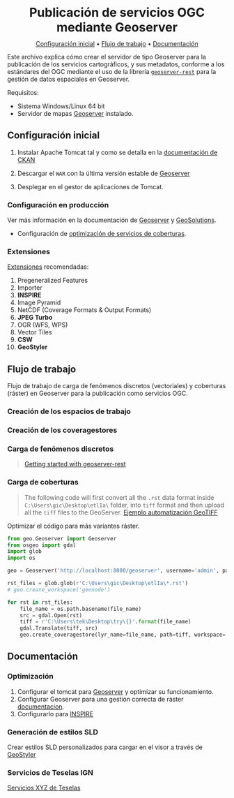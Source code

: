 <h1 align="center" style="margin: 0">
Publicación de servicios OGC mediante Geoserver
</h1>

<p align="center" style="line-height:1" style="margin: 1">
    <a href="#configuración-inicial">Configuración inicial</a> •
    <a href="#flujo-de-trabajo">Flujo de trabajo</a> •
    <a href="#documentación">Documentación</a>
</p>

Este archivo explica cómo crear el servidor de tipo Geoserver para la publicación de los servicios cartográficos, y sus metadatos, conforme a los estándares del OGC mediante el uso de la librería [`geoserver-rest`](https://geoserver-rest.readthedocs.io/en/latest/about.html) para la gestión de datos espaciales en Geoserver.

Requisitos:
* Sistema Windows/Linux 64 bit
* Servidor de mapas [Geoserver](https://docs.geoserver.org/latest/en/user/installation/index.html) instalado.


## Configuración inicial
1. Instalar Apache Tomcat tal y como se detalla en la [documentación de CKAN](/geoservices/ckan/README.md#tomcat)

2. Descargar el `WAR` con la última versión estable de [Geoserver](http://geoserver.org/release/stable/)

3. Desplegar en el gestor de aplicaciones de Tomcat.

### Configuración en producción
Ver más información en la documentación de [Geoserver](https://docs.geoserver.org/stable/en/user/production/config.html) y [GeoSolutions](https://geoserver.geo-solutions.it/multidim/adv_gsconfig/gsproduction.html).

- Configuración de [optimización de servicios de coberturas](https://geoserver.geo-solutions.it/multidim/enterprise/raster.html).

### Extensiones
[Extensiones](http://geoserver.org/release/stable/) recomendadas:
1. Pregeneralized Features
2. Importer
3. **INSPIRE**
4. Image Pyramid
5. NetCDF (Coverage Formats & Output Formats)
6. **JPEG Turbo**
7. OGR (WFS, WPS)
8. Vector Tiles
9. **CSW**
10. **GeoStyler**


## Flujo de trabajo
Flujo de trabajo de carga de fenómenos discretos (vectoriales) y coberturas (ráster) en Geoserver para la publicación como servicios OGC.


### Creación de los espacios de trabajo


### Creación de los coveragestores


### Carga de fenómenos discretos
> [Getting started with geoserver-rest](https://geoserver-rest.readthedocs.io/en/latest/how_to_use.html#getting-started-with-geoserver-rest)


### Carga de coberturas
> The following code will first convert all the ``.rst`` data format inside ``C:\Users\gic\Desktop\etlIa\`` folder, into ``tiff`` format and then upload all the ``tiff`` files to the GeoServer. 
> [Ejemplo automatización GeoTIFF](https://geoserver-rest.readthedocs.io/en/latest/advance_use.html)

Optimizar el código para más variantes ráster.

```py
from geo.Geoserver import Geoserver
from osgeo import gdal
import glob
import os

geo = Geoserver('http://localhost:8080/geoserver', username='admin', password='geoserver')

rst_files = glob.glob(r'C:\Users\gic\Desktop\etlIa\*.rst')
# geo.create_workspace('geonode')

for rst in rst_files:
    file_name = os.path.basename(file_name)
    src = gdal.Open(rst)
    tiff = r'C:\Users\tek\Desktop\try\{}'.format(file_name)
    gdal.Translate(tiff, src)
    geo.create_coveragestore(lyr_name=file_name, path=tiff, workspace='geonode')    #, overwrite=True
```


## Documentación
### Optimización
1. Configurar el tomcat para [Geoserver](https://optimizacion-de-geoserver.readthedocs.io/es/latest/) y optimizar su funcionamiento.
2. Configurar Geoserver para una gestión correcta de ráster [documentacion](https://geoserver.geo-solutions.it/multidim/install_run/jai_io_install.html#geoserver-jai-io-install).
3. Configurarlo para [INSPIRE](https://docs.geoserver.org/stable/en/user/extensions/inspire/installing.html) 

### Generación de estilos SLD
Crear estilos SLD personalizados para cargar en el visor a través de [GeoStyler](https://geostyler.github.io/geostyler-demo/)

### Servicios de Teselas IGN
[Servicios XYZ de Teselas](https://www.idee.es/web/idee/servicios-teselas)
